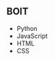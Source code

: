 
  ## BOIT

- Python
- JavaScript
- HTML
- CSS


<!---
0pert/0pert is a ✨ special ✨ repository because its `README.md` (this file) appears on your GitHub profile.
You can click the Preview link to take a look at your changes.
--->
